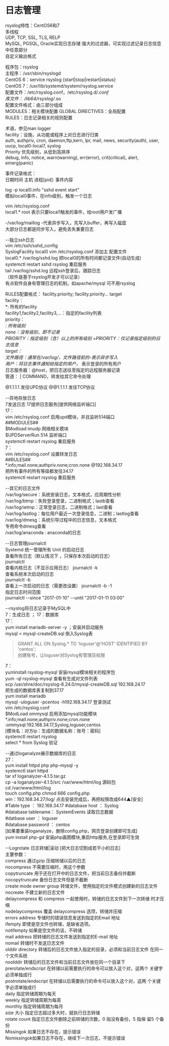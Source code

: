 日志管理
==  

rsyslog特性：CentOS6和7  
多线程  
UDP, TCP, SSL, TLS, RELP  
MySQL, PGSQL, Oracle实现日志存储 
强大的过滤器，可实现过滤记录日志信息中任意部分  
自定义输出格式  

程序包：rsyslog  
主程序：/usr/sbin/rsyslogd  
CentOS 6：service rsyslog {start|stop|restart|status}  
CentOS 7：/usr/lib/systemd/system/rsyslog.service  
配置文件：/etc/rsyslog.conf，/etc/rsyslog.d/*.conf  
库文件： /lib64/rsyslog/*.so  
配置文件格式：由三部分组成  
MODULES：相关模块配置 
GLOBAL DIRECTIVES：全局配置  
RULES：日志记录相关的规则配置  
    
术语，参见man logger  
facility：设施，从功能或程序上对日志进行归类  
auth, authpriv, cron, daemon,ftp,kern, lpr, mail, news, security(auth), user, uucp, local0-local7, syslog  
Priority 优先级别，从低到高排序  
debug, info, notice, warn(warning), err(error), crit(critical), alert, emerg(panic)  
  
事件记录格式：  
日期时间 主机 进程[pid]: 事件内容    
    
log -p local0.info  "sshd event start"      
模拟local0事件，在info级别，触发一个日志    
  
vim /etc/rsyslog.conf    
local1.*    root  表示只要local1触发的事件，给root用户发广播  
 
-/var/log/maillog   -代表异步写入，先写入buffer，再写入磁盘   
大部分日志都是同步写入，避免丢失重要日志  
  
--独立ssh日志  
vim /etc/ssh/sshd_config  
SyslogFacility local0 
vim /etc/rsyslog.conf    添加主 配置文件   
local0.*    /var/log/sshd.log   把local0的所有时间都记录文件(自动生成)  
systemctl restart sshd rsyslog  重启服务  
tail /var/log/sshd.log  远程ssh登录后，跟踪日志   
（软件是基于rsyslog开发才可以记录）  
有点软件自身有管理日志的机制，如apache/mysql 可不用rsyslog  

   

RULES配置格式： facility.priority; facility.priority… target  
facility：  
*: 所有的facility  
facility1,facility2,facility3,...：指定的facility列表   
priority：  
*: 所有级别  
none：没有级别，即不记录     
PRIORITY：指定级别（含）以上的所有级别 
=PRIORITY：仅记录指定级别的日志信息    
target：  
文件路径：通常在/var/log/，文件路径前的-表示异步写入  
用户：将日志事件通知给指定的用户，* 表示登录的所有用户  
日志服务器：@host，把日志送往至指定的远程服务器记录  
管道： | COMMAND，转发给其它命令处理  
  
@1.1.1.1 发往UPD协议   @@1.1.1.1 发往TCP协议   

--异地存放日志  
  7发送日志   17提供日志服务[提供网络监听端口]    
17：  
vim /etc/rsyslog.conf  启用upd模块，并且监听514端口  
##MODULES##  
$Modload imudp  网络相关模块  
$UPDServerRun 514 监听端口  
systemctl restart rsyslog 重启服务  
7：  
vim /etc/rsyslog.conf  设置转发日志   
##RULES##  
*.info;mail.none;authpriv.none;cron.none        @192.168.34.17  
把所有事件的所有等级都发往34.17   
systemctl restart rsyslog 重启服务    
  
--其它的日志文件  
/var/log/secure：系统安装日志，文本格式，应周期性分析   
/var/log/btmp：失败登录登录，二进制格式；lastb查看  
/var/log/wtmp：正常登录日志，二进制格式；last查看  
/var/log/lastlog：每位用户最近一次登录信息，二进制；lastlog查看  
/var/log/dmesg：系统引导过程中的日志信息，文本格式  
专用命令dmesg查看  
/var/log/anaconda : anaconda的日志  

--日志管理journalctl   
Systemd 统一管理所有 Unit 的启动日志  
查看所有日志（默认情况下 ，只保存本次启动的日志）  
journalctl  
查看内核日志（不显示应用日志） 
journalctl -k   
查看系统本次启动的日志  
journalctl -b  
查看上一次启动的日志（需更改设置） 
journalctl -b -1  
指定日志时间范围  
journalctl --since "2017-01-10" --until "2017-01-11 03:00"  

  
--rsyslog将日志记录于MySQL中  
7：生成日志 ； 17：数据库    
17：  
yum install mariadb-server -y ；安装并启动服务  
mysql  < mysql-createDB.sql 倒入Syslog表  
>GRANT ALL ON Syslog.* TO 'loguser'@'HOST' IDENTIFIED BY
'centos';  
创建账号，让loguser对Syslog有管理员权限  

7：  
yuminstall rsyslog-mysql 安装mysql模块相关的程序包  
yum -ql rsyslog-mysql 查看有生成对文件列表  
scp /usr/shre/doc/rsyslog-8.24.0/mysql-createDB.sql 192.168.24.17  
把生成的数据库表复制到37.17  
yum install mariadb  
mysql -uloguser -pcentos -h192.168.34.17  登录测试  
vim /etc/rsyslog.conf  
$ModLoad ommysql  启用添加mysql功能模块 
*.info;mail.none;authpriv.none;cron.none    
:ommysql:192.168.34.17,Syslog,loguser,centos  
[模块名：对方ip：生成的数据名称：账号：密码]  
systemctl restart rsyslog  
select * from Syslog  验证  
  
--通过loganalyze展示数据库的日志  
27：  
yum install httpd php php-mysql -y  
systemctl start httpd  
tar xf loganalyzer-4.1.5.tar.gz  
cp -a loganalyzer-4.1.5/src /var/www/html/log 源码包  
cd /var/www/html/log  
touch config.php 
chmod 666 config.php   
win：192.168.34.27/log/ 点击安装完成后，再把权限改成644▲[安全]  
#Table type ： 192.168.34.17 
#database host  ： Syslog  
#database tablename： SystemEvents 读取日志数据  
#datbase user  ： loguser  
#database password ： centos  
[如果要重装loganalyze，删除config.php，网页登录创建即可生成]  
yum install php-gd  安装php画图模块,重启http服务,在登录即可生效  
  
--Logrotate 日志转储|滚动 [把大日志切割成若干小的日志]  
主要参数：  
compress 通过gzip 压缩转储以后的日志    
nocompress 不需要压缩时，用这个参数  
copytruncate 用于还在打开中的日志文件，把当前日志备份并截断  
nocopytruncate 备份日志文件但是不截断  
create mode owner group 转储文件，使用指定的文件模式创建新的日志文件   
nocreate 不建立新的日志文件  
delaycompress 和 compress 一起使用时，转储的日志文件到下一次转储
时才压缩  
nodelaycompress 覆盖 delaycompress 选项，转储并压缩  
errors address 专储时的错误信息发送到指定的Email 地址  
ifempty 即使是空文件也转储，是缺省选项。  
notifempty 如果是空文件的话，不转储  
mail address 把转储的日志文件发送到指定的E-mail 地址  
nomail 转储时不发送日志文件   
olddir directory 转储后的日志文件放入指定的目录，必须和当前日志文件
在同一个文件系统  
noolddir 转储后的日志文件和当前日志文件放在同一个目录下  
prerotate/endscript 在转储以前需要执行的命令可以放入这个对，这两个
关键字必须单独成行  
postrotate/endscript 在转储以后需要执行的命令可以放入这个对，这两
个关键字必须单独成行  
daily 指定转储周期为每天  
weekly 指定转储周期为每周   
monthly 指定转储周期为每月  
size 大小 指定日志超过多大时，就执行日志转储  
rotate count 指定日志文件删除之前转储的次数，0 指没有备份，5 指保
留5 个备份  
Missingok 如果日志不存在，提示错误  
Nomissingok如果日志不存在，继续下一次日志，不提示错误  




&emsp;  &nbsp;